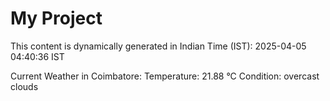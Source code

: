 # My Project

This content is dynamically generated in Indian Time (IST): 2025-04-05 04:40:36 IST


Current Weather in Coimbatore:
Temperature: 21.88 °C
Condition: overcast clouds
